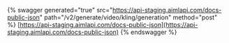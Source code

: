 {% swagger generated="true" src="https://api-staging.aimlapi.com/docs-public-json" path="/v2/generate/video/kling/generation" method="post"
%}
[https://api-staging.aimlapi.com/docs-public-json](https://api-staging.aimlapi.com/docs-public-json)
{% endswagger %}